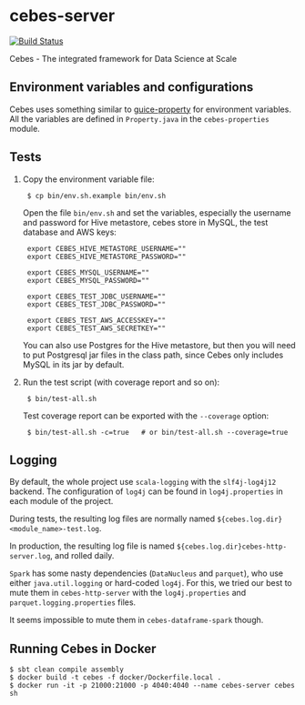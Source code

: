 # cebes-server
[![Build Status](http://cebes.io:8080/buildStatus/icon?job=cebes-server-pull-request)](http://cebes.io:8080/job/cebes-server-pull-request)

Cebes - The integrated framework for Data Science at Scale

## Environment variables and configurations

Cebes uses something similar to [guice-property](https://github.com/phvu/guice-property) for environment variables. 
All the variables are defined in `Property.java` in the `cebes-properties` module.

## Tests

1. Copy the environment variable file:

        $ cp bin/env.sh.example bin/env.sh
    
    Open the file `bin/env.sh` and set the variables, especially the username
    and password for Hive metastore, cebes store in MySQL, the test database and AWS keys:
     
        export CEBES_HIVE_METASTORE_USERNAME=""
        export CEBES_HIVE_METASTORE_PASSWORD=""
        
        export CEBES_MYSQL_USERNAME=""
        export CEBES_MYSQL_PASSWORD=""

        export CEBES_TEST_JDBC_USERNAME=""
        export CEBES_TEST_JDBC_PASSWORD=""

        export CEBES_TEST_AWS_ACCESSKEY=""
        export CEBES_TEST_AWS_SECRETKEY=""
    
    You can also use Postgres for the Hive metastore, but then you will need
    to put Postgresql jar files in the class path, since Cebes only includes
    MySQL in its jar by default.
    
2. Run the test script (with coverage report and so on):
   
        $ bin/test-all.sh
        
    Test coverage report can be exported with the `--coverage` option:
    
        $ bin/test-all.sh -c=true   # or bin/test-all.sh --coverage=true

## Logging

By default, the whole project use `scala-logging` with the `slf4j-log4j12` backend.
The configuration of `log4j` can be found in `log4j.properties` in each module of the project.

During tests, the resulting log files are normally named `${cebes.log.dir}<module_name>-test.log`.

In production, the resulting log file is named `${cebes.log.dir}cebes-http-server.log`, and rolled daily.

`Spark` has some nasty dependencies (`DataNucleus` and `parquet`), who
use either `java.util.logging` or hard-coded `log4j`. For this, we tried our best
to mute them in `cebes-http-server` with the `log4j.properties` and `parquet.logging.properties`
files.

It seems impossible to mute them in `cebes-dataframe-spark` though.

## Running Cebes in Docker

    $ sbt clean compile assembly
    $ docker build -t cebes -f docker/Dockerfile.local .
    $ docker run -it -p 21000:21000 -p 4040:4040 --name cebes-server cebes sh